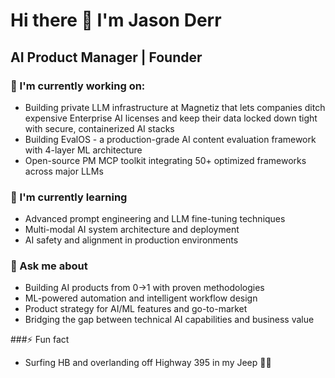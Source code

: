 # Hi there 👋 I'm Jason Derr

## AI Product Manager | Founder

### 🔧 I'm currently working on:

* Building private LLM infrastructure at Magnetiz that lets companies ditch expensive Enterprise AI licenses and keep their data locked down tight with secure, containerized AI stacks
* Building EvalOS - a production-grade AI content evaluation framework with 4-layer ML architecture
* Open-source PM MCP toolkit integrating 50+ optimized frameworks across major LLMs

### 🌱 I'm currently learning

* Advanced prompt engineering and LLM fine-tuning techniques
* Multi-modal AI system architecture and deployment
* AI safety and alignment in production environments

### 💬 Ask me about

* Building AI products from 0→1 with proven methodologies
* ML-powered automation and intelligent workflow design
* Product strategy for AI/ML features and go-to-market
* Bridging the gap between technical AI capabilities and business value

###⚡ Fun fact

* Surfing HB and overlanding off Highway 395 in my Jeep 🏄‍♂️

<!--
**derrtaderr/derrtaderr** is a ✨ _special_ ✨ repository because its `README.md` (this file) appears on your GitHub profile.

Here are some ideas to get you started:

- 🔭 I’m currently working on ...
- 🌱 I’m currently learning ...
- 👯 I’m looking to collaborate on ...
- 🤔 I’m looking for help with ...
- 💬 Ask me about ...
- 📫 How to reach me: ...
- 😄 Pronouns: ...
- ⚡ Fun fact: ...
-->
